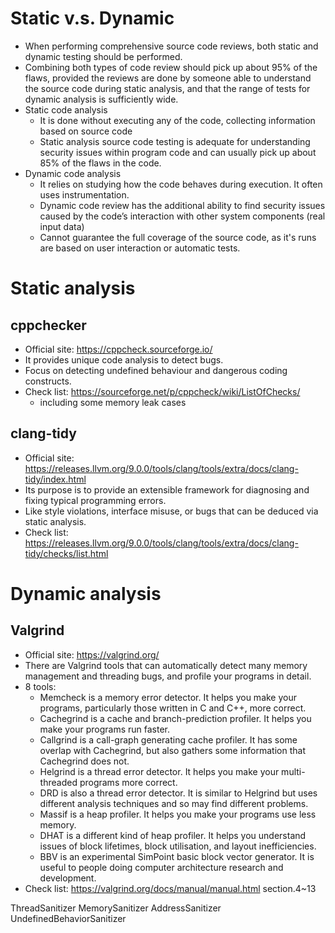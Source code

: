 # Static v.s. Dynamic
- When performing comprehensive source code reviews, both static and dynamic testing should be performed.
- Combining both types of code review should pick up about 95% of the flaws, provided the reviews are done by someone able to understand the source code during static analysis, and that the range of tests for dynamic analysis is sufficiently wide.
- Static code analysis
  - It is done without executing any of the code, collecting information based on source code
  - Static analysis source code testing is adequate for understanding security issues within program code and can usually pick up about 85% of the flaws in the code.
- Dynamic code analysis 
  - It relies on studying how the code behaves during execution. It often uses instrumentation.
  - Dynamic code review has the additional ability to find security issues caused by the code’s interaction with other system components (real input data)
  - Cannot guarantee the full coverage of the source code, as it's runs are based on user interaction or automatic tests.

# Static analysis

## cppchecker
- Official site: https://cppcheck.sourceforge.io/
- It provides unique code analysis to detect bugs.
- Focus on detecting undefined behaviour and dangerous coding constructs.
- Check list: https://sourceforge.net/p/cppcheck/wiki/ListOfChecks/
  - including some memory leak cases

## clang-tidy
- Official site: https://releases.llvm.org/9.0.0/tools/clang/tools/extra/docs/clang-tidy/index.html
- Its purpose is to provide an extensible framework for diagnosing and fixing typical programming errors.
- Like style violations, interface misuse, or bugs that can be deduced via static analysis.
- Check list: https://releases.llvm.org/9.0.0/tools/clang/tools/extra/docs/clang-tidy/checks/list.html

# Dynamic analysis

## Valgrind
- Official site: https://valgrind.org/
- There are Valgrind tools that can automatically detect many memory management and threading bugs, and profile your programs in detail. 
- 8 tools:
  - Memcheck is a memory error detector. It helps you make your programs, particularly those written in C and C++, more correct.
  - Cachegrind is a cache and branch-prediction profiler. It helps you make your programs run faster.
  - Callgrind is a call-graph generating cache profiler. It has some overlap with Cachegrind, but also gathers some information that Cachegrind does not.
  - Helgrind is a thread error detector. It helps you make your multi-threaded programs more correct.
  - DRD is also a thread error detector. It is similar to Helgrind but uses different analysis techniques and so may find different problems.
  - Massif is a heap profiler. It helps you make your programs use less memory.
  - DHAT is a different kind of heap profiler. It helps you understand issues of block lifetimes, block utilisation, and layout inefficiencies.
  - BBV is an experimental SimPoint basic block vector generator. It is useful to people doing computer architecture research and development.
- Check list: https://valgrind.org/docs/manual/manual.html section.4~13

ThreadSanitizer
MemorySanitizer
AddressSanitizer
UndefinedBehaviorSanitizer
